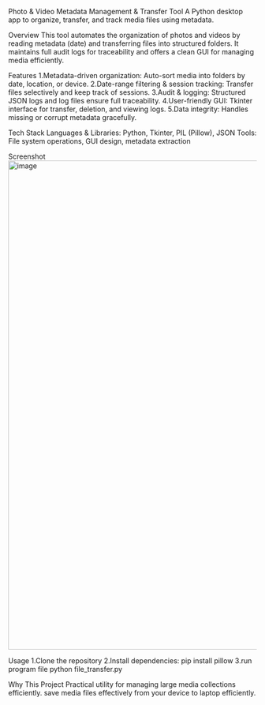 Photo & Video Metadata Management & Transfer Tool
A Python desktop app to organize, transfer, and track media files using metadata.

Overview
This tool automates the organization of photos and videos by reading metadata (date) and transferring files into structured folders. 
It maintains full audit logs for traceability and offers a clean GUI for managing media efficiently.

Features
1.Metadata-driven organization: Auto-sort media into folders by date, location, or device.
2.Date-range filtering & session tracking: Transfer files selectively and keep track of sessions.
3.Audit & logging: Structured JSON logs and log files ensure full traceability.
4.User-friendly GUI: Tkinter interface for transfer, deletion, and viewing logs.
5.Data integrity: Handles missing or corrupt metadata gracefully.

Tech Stack
Languages & Libraries: Python, Tkinter, PIL (Pillow), JSON
Tools: File system operations, GUI design, metadata extraction

Screenshot
<img width="1647" height="991" alt="image" src="https://github.com/user-attachments/assets/d6975840-17e4-4d02-b440-25455c23fa28" />


Usage
1.Clone the repository
2.Install dependencies:
pip install pillow
3.run program file
python file_transfer.py

Why This Project
Practical utility for managing large media collections efficiently.
save media files effectively from your device to laptop efficiently.



